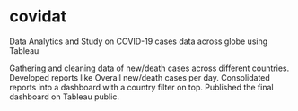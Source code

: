 # covidat
Data Analytics and Study on COVID-19 cases data across globe using Tableau

Gathering and cleaning data of new/death cases across different countries. 
Developed reports like Overall new/death cases per day.
Consolidated reports into a dashboard with a country filter on top.
Published the final dashboard on Tableau public.

